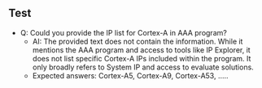 ## Test


* Q: Could you provide the IP list for Cortex-A in AAA program?
  * AI: The provided text does not contain the information. While it mentions the AAA program and access to tools like IP Explorer, it does not list specific Cortex-A IPs included within the program. It only broadly refers to System IP and access to evaluate solutions.
  * Expected answers: Cortex-A5, Cortex-A9, Cortex-A53, .....
